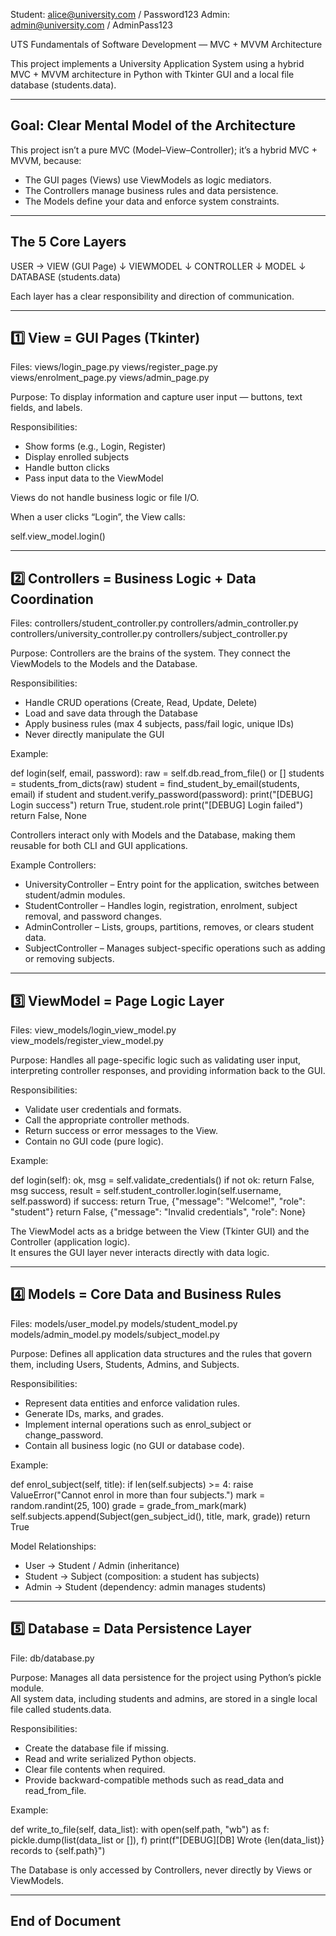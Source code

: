 Student: alice@university.com / Password123
Admin: admin@university.com / AdminPass123

UTS Fundamentals of Software Development — MVC + MVVM Architecture

This project implements a University Application System using a hybrid MVC + MVVM architecture in Python with Tkinter GUI and a local file database (students.data).

--------------------------------------------------------------------------------
Goal: Clear Mental Model of the Architecture
--------------------------------------------------------------------------------

This project isn’t a pure MVC (Model–View–Controller); it’s a hybrid MVC + MVVM, because:

- The GUI pages (Views) use ViewModels as logic mediators.
- The Controllers manage business rules and data persistence.
- The Models define your data and enforce system constraints.

--------------------------------------------------------------------------------
The 5 Core Layers
--------------------------------------------------------------------------------

USER → VIEW (GUI Page)
         ↓
      VIEWMODEL
         ↓
     CONTROLLER
         ↓
       MODEL
         ↓
     DATABASE (students.data)

Each layer has a clear responsibility and direction of communication.

--------------------------------------------------------------------------------
1️⃣ View = GUI Pages (Tkinter)
--------------------------------------------------------------------------------

Files:
views/login_page.py
views/register_page.py
views/enrolment_page.py
views/admin_page.py

Purpose:
To display information and capture user input — buttons, text fields, and labels.

Responsibilities:
- Show forms (e.g., Login, Register)
- Display enrolled subjects
- Handle button clicks
- Pass input data to the ViewModel

Views do not handle business logic or file I/O.

When a user clicks “Login”, the View calls:

self.view_model.login()

--------------------------------------------------------------------------------
2️⃣ Controllers = Business Logic + Data Coordination
--------------------------------------------------------------------------------

Files:
controllers/student_controller.py
controllers/admin_controller.py
controllers/university_controller.py
controllers/subject_controller.py

Purpose:
Controllers are the brains of the system. They connect the ViewModels to the Models and the Database.

Responsibilities:
- Handle CRUD operations (Create, Read, Update, Delete)
- Load and save data through the Database
- Apply business rules (max 4 subjects, pass/fail logic, unique IDs)
- Never directly manipulate the GUI

Example:

def login(self, email, password):
    raw = self.db.read_from_file() or []
    students = students_from_dicts(raw)
    student = find_student_by_email(students, email)
    if student and student.verify_password(password):
        print("[DEBUG] Login success")
        return True, student.role
    print("[DEBUG] Login failed")
    return False, None

Controllers interact only with Models and the Database, making them reusable for both CLI and GUI applications.

Example Controllers:
- UniversityController – Entry point for the application, switches between student/admin modules.
- StudentController – Handles login, registration, enrolment, subject removal, and password changes.
- AdminController – Lists, groups, partitions, removes, or clears student data.
- SubjectController – Manages subject-specific operations such as adding or removing subjects.

--------------------------------------------------------------------------------
3️⃣ ViewModel = Page Logic Layer
--------------------------------------------------------------------------------

Files:
view_models/login_view_model.py
view_models/register_view_model.py

Purpose:
Handles all page-specific logic such as validating user input, interpreting controller responses, and providing information back to the GUI.

Responsibilities:
- Validate user credentials and formats.
- Call the appropriate controller methods.
- Return success or error messages to the View.
- Contain no GUI code (pure logic).

Example:

def login(self):
    ok, msg = self.validate_credentials()
    if not ok:
        return False, msg
    success, result = self.student_controller.login(self.username, self.password)
    if success:
        return True, {"message": "Welcome!", "role": "student"}
    return False, {"message": "Invalid credentials", "role": None}

The ViewModel acts as a bridge between the View (Tkinter GUI) and the Controller (application logic).  
It ensures the GUI layer never interacts directly with data logic.

--------------------------------------------------------------------------------
4️⃣ Models = Core Data and Business Rules
--------------------------------------------------------------------------------

Files:
models/user_model.py
models/student_model.py
models/admin_model.py
models/subject_model.py

Purpose:
Defines all application data structures and the rules that govern them, including Users, Students, Admins, and Subjects.

Responsibilities:
- Represent data entities and enforce validation rules.
- Generate IDs, marks, and grades.
- Implement internal operations such as enrol_subject or change_password.
- Contain all business logic (no GUI or database code).

Example:

def enrol_subject(self, title):
    if len(self.subjects) >= 4:
        raise ValueError("Cannot enrol in more than four subjects.")
    mark = random.randint(25, 100)
    grade = grade_from_mark(mark)
    self.subjects.append(Subject(gen_subject_id(), title, mark, grade))
    return True

Model Relationships:
- User → Student / Admin (inheritance)
- Student → Subject (composition: a student has subjects)
- Admin → Student (dependency: admin manages students)

--------------------------------------------------------------------------------
5️⃣ Database = Data Persistence Layer
--------------------------------------------------------------------------------

File:
db/database.py

Purpose:
Manages all data persistence for the project using Python’s pickle module.  
All system data, including students and admins, are stored in a single local file called students.data.

Responsibilities:
- Create the database file if missing.
- Read and write serialized Python objects.
- Clear file contents when required.
- Provide backward-compatible methods such as read_data and read_from_file.

Example:

def write_to_file(self, data_list):
    with open(self.path, "wb") as f:
        pickle.dump(list(data_list or []), f)
    print(f"[DEBUG][DB] Wrote {len(data_list)} records to {self.path}")

The Database is only accessed by Controllers, never directly by Views or ViewModels.

--------------------------------------------------------------------------------
End of Document
--------------------------------------------------------------------------------
